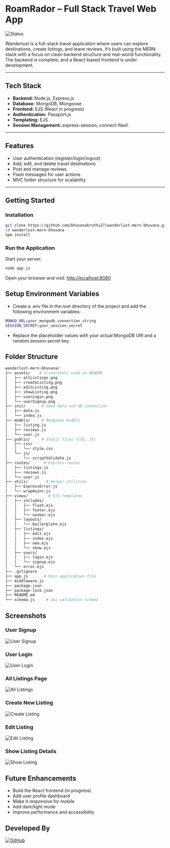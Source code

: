 # RoamRador – Full Stack Travel Web App

![Status](https://img.shields.io/badge/Status-Backend%20Completed-green)

Wanderlust is a full-stack travel application where users can explore destinations, create listings, and leave reviews. It’s built using the MERN stack with a focus on clean backend structure and real-world functionality. The backend is complete, and a React-based frontend is under development.

---

##  Tech Stack

- **Backend:** Node.js, Express.js  
- **Database:** MongoDB, Mongoose  
- **Frontend:** EJS (React in progress)  
- **Authentication:** Passport.js  
- **Templating:** EJS  
- **Session Management:** express-session, connect-flash

---

##  Features

- User authentication (register/login/logout)  
- Add, edit, and delete travel destinations  
- Post and manage reviews  
- Flash messages for user actions  
- MVC folder structure for scalability

---

##  Getting Started

###  Installation

```bash
git clone https://github.com/bhuvanakruthi27/wanderlust-mern-bhuvana.git
cd wanderlust-mern-bhuvana
npm install
```

###  Run the Application

Start your server:
```bash
node app.js
```
Open your browser and visit:
[http://localhost:8080](http://localhost:8080)


##  Setup Environment Variables

- Create a .env file in the root directory of the project and add the following environment variables:
```bash
MONGO_URL=your_mongodb_connection_string
SESSION_SECRET=your_session_secret
```
- Replace the placeholder values with your actual MongoDB URI and a random session secret key.


##  Folder Structure
```bash
wanderlust-mern-bhuvana/
├── assets/    # Screenshots used in README
│   ├── allListings.png
│   ├── createListing.png
│   ├── editListing.png
│   ├── showListing.png
│   ├── userLogin.png
│   └── userSignup.png
├── init/       # Seed data and DB connection
│   ├── data.js
│   └── index.js
├── models/     # Mongoose models
│   ├── listing.js
│   ├── reviews.js
│   └── user.js
├── public/     # Static files (CSS, JS)
│   ├── css/
│   │   └── style.css
│   └── js/
│       └── scriptValidate.js
├── routes/      # Express routes
│   ├── listings.js
│   ├── reviews.js
│   └── user.js
├── utils/        # Helper utilities
│   ├── ExpressError.js
│   └── wrapAsync.js
├── views/         # EJS templates
│   ├── includes/
│   │   ├── flash.ejs
│   │   ├── footer.ejs
│   │   └── navbar.ejs
│   ├── layouts/
│   │   └── boilerplate.ejs
│   ├── listings/
│   │   ├── edit.ejs
│   │   ├── index.ejs
│   │   ├── new.ejs
│   │   └── show.ejs
│   ├── users/
│   │   ├── login.ejs
│   │   └── signup.ejs
│   └── error.ejs
├── .gitignore
├── app.js       # Main application file
├── middleware.js
├── package.json
├── package-lock.json
├── README.md
└── schema.js     # Joi validation schema
```


##  Screenshots

###  User Signup
![User Signup](./assets/userSignup.png)

###  User Login
![User Login](./assets/userLogin.png)

###  All Listings Page
![All Listings](./assets/allListings.png)

###  Create New Listing
![Create Listing](./assets/createListing.png)

###  Edit Listing
![Edit Listing](./assets/editListing.png)

###  Show Listing Details
![Show Listing](./assets/showListing.png)


##  Future Enhancements

- Build the React frontend (in progress)
- Add user profile dashboard
- Make it responsive for mobile
- Add dark/light mode
- Improve performance and accessibility

## Developed By

[![GitHub](https://img.shields.io/badge/GitHub-bhuvanakruthi27-181717?style=flat&logo=github)](https://github.com/bhuvanakruthi27)

